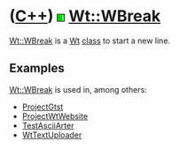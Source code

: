 # ([C++](Cpp.md)) ![Wt](PicWt.png) [Wt::WBreak](CppWBreak.md)

[Wt::WBreak](CppWBreak.md) is a [Wt](CppWt.md) [class](CppClass.md)
to start a new line.

## Examples

[Wt::WBreak](CppWBreak.md) is used in, among others:

-   [ProjectGtst](https://github.com/richelbilderbeek/gtst)
-   [ProjectWtWebsite](ProjectWtWebsite.md)
-   [TestAsciiArter](ToolTestAsciiArter.md)
-   [WtTextUploader](CppWtTextUploader.md)
